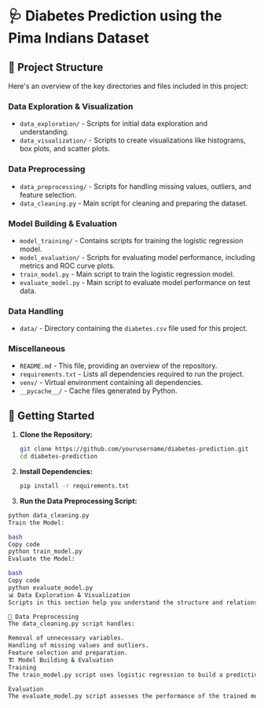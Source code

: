 # 🩺 Diabetes Prediction using the Pima Indians Dataset

## 📁 Project Structure

Here's an overview of the key directories and files included in this project:

### Data Exploration & Visualization
- `data_exploration/` - Scripts for initial data exploration and understanding.
- `data_visualization/` - Scripts to create visualizations like histograms, box plots, and scatter plots.

### Data Preprocessing
- `data_preprocessing/` - Scripts for handling missing values, outliers, and feature selection.
- `data_cleaning.py` - Main script for cleaning and preparing the dataset.

### Model Building & Evaluation
- `model_training/` - Contains scripts for training the logistic regression model.
- `model_evaluation/` - Scripts for evaluating model performance, including metrics and ROC curve plots.
- `train_model.py` - Main script to train the logistic regression model.
- `evaluate_model.py` - Main script to evaluate model performance on test data.

### Data Handling
- `data/` - Directory containing the `diabetes.csv` file used for this project.

### Miscellaneous
- `README.md` - This file, providing an overview of the repository.
- `requirements.txt` - Lists all dependencies required to run the project.
- `venv/` - Virtual environment containing all dependencies.
- `__pycache__/` - Cache files generated by Python.

## 🚀 Getting Started

1. **Clone the Repository:**
   ```bash
   git clone https://github.com/yourusername/diabetes-prediction.git
   cd diabetes-prediction

2. **Install Dependencies:**
 
   ```bash
   pip install -r requirements.txt

 3. **Run the Data Preprocessing Script:**
    
   ```bash
   python data_cleaning.py
Train the Model:

bash
Copy code
python train_model.py
Evaluate the Model:

bash
Copy code
python evaluate_model.py
📊 Data Exploration & Visualization
Scripts in this section help you understand the structure and relationships within the dataset through various visualizations. Use the scripts in data_exploration/ and data_visualization/ to explore and visualize the data.

🧹 Data Preprocessing
The data_cleaning.py script handles:

Removal of unnecessary variables.
Handling of missing values and outliers.
Feature selection and preparation.
🏗️ Model Building & Evaluation
Training
The train_model.py script uses logistic regression to build a predictive model. It splits the data into training and testing sets, trains the model, and saves it for later evaluation.

Evaluation
The evaluate_model.py script assesses the performance of the trained model using various metrics such as accuracy, precision, recall, F1-score, and ROC-AUC score. It also generates a confusion matrix and ROC curve for a visual representation of the model’s performance.


